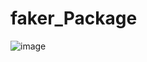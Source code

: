 # faker_Package

![image](https://user-images.githubusercontent.com/69841466/112761786-2c707f00-8ffd-11eb-9b1e-3ebce30c6d3c.png)
